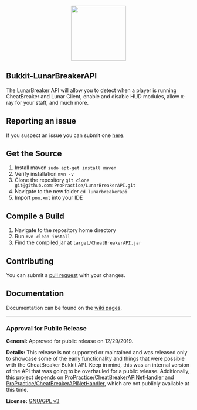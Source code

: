 
<p align="center">
    <img src="https://i.gyazo.com/2ae7a1967ff14ed8d830df0670965969.png" width="150" height="150"/>
</p>

## Bukkit-LunarBreakerAPI

The LunarBreaker API will allow you to detect when a player is running CheatBreaker and Lunar Client, enable and disable HUD modules, allow x-ray for your staff, and much more.

## Reporting an issue

If you suspect an issue you can submit one [here](https://github.com/ProPractice/LunarBreakerAPI/issues).

## Get the Source

1. Install maven `sudo apt-get install maven`
2. Verify installation `mvn -v`
3. Clone the repository `git clone git@github.com:ProPractice/LunarBreakerAPI.git`
4. Navigate to the new folder `cd lunarbreakerapi`
5. Import `pom.xml` into your IDE

## Compile a Build

1. Navigate to the repository home directory
2. Run `mvn clean install`
3. Find the compiled jar at `target/CheatBreakerAPI.jar`

## Contributing

You can submit a [pull request](https://github.com/ProPractice/LunarBreakerAPI/pulls) with your changes.

## Documentation

Documentation can be found on the [wiki pages](https://github.com/cheatbreaker/cheatbreakerapi/wiki).

---

### Approval for Public Release

**General:** Approved for public release on 12/29/2019.

**Details:** This release is not supported or maintained and was released only to showcase some of the early functionality and things that were possible with the CheatBreaker Bukkit API. Keep in mind, this was an internal version of the API that was going to be overhauled for a public release. Additionally, this project depends on [ProPractice/CheatBreakerAPINetHandler](https://github.com/ProPractice/CheatBreakerAPINetHandler) and [ProPractice/CheatBreakerAPINetHandler](https://github.com/ProPractice/LunarClientAPINetHandler), which are not publicly available at this time.

**License:** [GNU/GPL v3](https://github.com/ProPractice/LunarBreakerAPI/blob/master/LICENSE)
